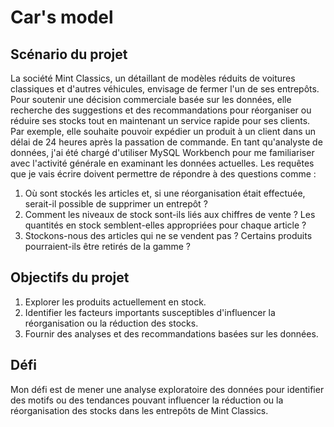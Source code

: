 # Car's model

## Scénario du projet
La société Mint Classics, un détaillant de modèles réduits de voitures classiques et d'autres véhicules, envisage de fermer l'un de ses entrepôts.
Pour soutenir une décision commerciale basée sur les données, elle recherche des suggestions et des recommandations pour réorganiser ou réduire ses stocks tout en maintenant un service rapide pour ses clients. Par exemple, elle souhaite pouvoir expédier un produit à un client dans un délai de 24 heures après la passation de commande.
En tant qu'analyste de données, j'ai été chargé d'utiliser MySQL Workbench pour me familiariser avec l'activité générale en examinant les données actuelles. Les requêtes que je vais écrire doivent permettre de répondre à des questions comme :
1.	Où sont stockés les articles et, si une réorganisation était effectuée, serait-il possible de supprimer un entrepôt ?
2.	Comment les niveaux de stock sont-ils liés aux chiffres de vente ? Les quantités en stock semblent-elles appropriées pour chaque article ?
3.	Stockons-nous des articles qui ne se vendent pas ? Certains produits pourraient-ils être retirés de la gamme ?

## Objectifs du projet
1.	Explorer les produits actuellement en stock.
2.	Identifier les facteurs importants susceptibles d'influencer la réorganisation ou la réduction des stocks.
3.	Fournir des analyses et des recommandations basées sur les données.

## Défi
Mon défi est de mener une analyse exploratoire des données pour identifier des motifs ou des tendances pouvant influencer la réduction ou la réorganisation des stocks dans les entrepôts de Mint Classics.
